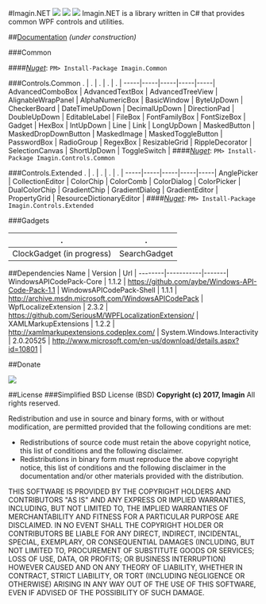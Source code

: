 ﻿#Imagin.NET ![](https://img.shields.io/badge/style-2.7.7.6-blue.svg?style=flat&label=version) ![](https://img.shields.io/badge/style-Stable-green.svg?style=flat&label=build) ![](https://img.shields.io/badge/style-4.6.1-red.svg?style=flat&label=.NET)
Imagin.NET is a library written in C# that provides common WPF controls and utilities.

##[Documentation](http://imagin.tech/docs/imagin) *(under construction)*
 
###Common

####*[Nuget](https://www.nuget.org/packages/Imagin.Common/)*: `PM> Install-Package Imagin.Common`

###Controls.Common
  .  |  .  |  .  |  .  |  .  |
-----|-----|-----|-----|-----|
AdvancedComboBox | AdvancedTextBox | AdvancedTreeView | AlignableWrapPanel | AlphaNumericBox | 
BasicWindow | ByteUpDown | CheckerBoard | DateTimeUpDown | DecimalUpDown | 
DirectionPad | DoubleUpDown | EditableLabel | FileBox | FontFamilyBox | 
FontSizeBox | Gadget | HexBox | IntUpDown | Line | 
Link | LongUpDown | MaskedButton | MaskedDropDownButton | MaskedImage | 
MaskedToggleButton | PasswordBox | RadioGroup | RegexBox | ResizableGrid | 
RippleDecorator | SelectionCanvas | ShortUpDown | ToggleSwitch | 
####*[Nuget](https://www.nuget.org/packages/Imagin.Controls.Common/)*: `PM> Install-Package Imagin.Controls.Common`

###Controls.Extended
  .  |  .  |  .  |  .  |  .  |
-----|-----|-----|-----|-----|
AnglePicker | CollectionEditor | ColorChip | ColorComb | ColorDialog | 
ColorPicker | DualColorChip | GradientChip | GradientDialog | GradientEditor |
PropertyGrid | ResourceDictionaryEditor |
####*[Nuget](https://www.nuget.org/packages/Imagin.Controls.Extended/)*: `PM> Install-Package Imagin.Controls.Extended`

###Gadgets

  .  |  .  |
-----|-----|
ClockGadget (in progress) | SearchGadget |

##Dependencies
  Name  |  Version  |  Url  |
--------|-----------|-------|
WindowsAPICodePack-Core | 1.1.2 | https://github.com/aybe/Windows-API-Code-Pack-1.1 |
WindowsAPICodePack-Shell | 1.1.1 | http://archive.msdn.microsoft.com/WindowsAPICodePack |
WpfLocalizeExtension | 2.3.2 | https://github.com/SeriousM/WPFLocalizationExtension/ |
XAMLMarkupExtensions | 1.2.2 | http://xamlmarkupextensions.codeplex.com/ |
System.Windows.Interactivity | 2.0.20525 | http://www.microsoft.com/en-us/download/details.aspx?id=10801 |

##Donate

[![](https://www.paypalobjects.com/en_US/i/btn/btn_donateCC_LG.gif)](https://www.paypal.com/cgi-bin/webscr?cmd=_s-xclick&hosted_button_id=AJJG6PWLBYQNG)

##License
###Simplified BSD License (BSD)
**Copyright (c) 2017, Imagin**
All rights reserved.

Redistribution and use in source and binary forms, with or without modification, are permitted provided that the following conditions are met:

* Redistributions of source code must retain the above copyright notice, this list of conditions and the following disclaimer.
* Redistributions in binary form must reproduce the above copyright notice, this list of conditions and the following disclaimer in the documentation and/or other materials provided with the distribution.

THIS SOFTWARE IS PROVIDED BY THE COPYRIGHT HOLDERS AND CONTRIBUTORS "AS IS" AND ANY EXPRESS OR IMPLIED WARRANTIES, INCLUDING, BUT NOT LIMITED TO, THE IMPLIED WARRANTIES OF MERCHANTABILITY AND FITNESS FOR A PARTICULAR PURPOSE ARE DISCLAIMED. IN NO EVENT SHALL THE COPYRIGHT HOLDER OR CONTRIBUTORS BE LIABLE FOR ANY DIRECT, INDIRECT, INCIDENTAL, SPECIAL, EXEMPLARY, OR CONSEQUENTIAL DAMAGES (INCLUDING, BUT NOT LIMITED TO, PROCUREMENT OF SUBSTITUTE GOODS OR SERVICES; LOSS OF USE, DATA, OR PROFITS; OR BUSINESS INTERRUPTION) HOWEVER CAUSED AND ON ANY THEORY OF LIABILITY, WHETHER IN CONTRACT, STRICT LIABILITY, OR TORT (INCLUDING NEGLIGENCE OR OTHERWISE) ARISING IN ANY WAY OUT OF THE USE OF THIS SOFTWARE, EVEN IF ADVISED OF THE POSSIBILITY OF SUCH DAMAGE.